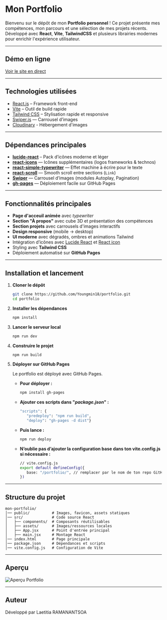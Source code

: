 # Mon Portfolio

Bienvenu sur le dépôt de mon **Portfolio personnel** !
Ce projet présente mes compétences, mon parcours et une sélection de mes projets récents.
Développé avec **React**, **Vite**, **TailwindCSS** et plusieurs librairies modernes pour enrichir l'expérience utilisateur.

---

## Démo en ligne
[Voir le site en direct](https://Youngmin18.github.io/portfolio)

---

## Technologies utilisées

- [React.js](https://react.dev/) – Framework front-end
- [Vite](https://vitejs.dev/) – Outil de build rapide  
- [Tailwind CSS](https://tailwindcss.com/) – Stylisation rapide et responsive
- [Swiper.js](https://swiperjs.com/) — Carrousel d’images
- [Cloudinary](https://cloudinary.com/) - Hébergement d'images

---

## Dépendances principales

- **[lucide-react](https://lucide.dev/)** – Pack d’icônes moderne et léger 
- **[react-icons](https://react-icons.github.io/react-icons/)** — Icônes supplémentaires (logos frameworks & technos)  
- **[react-simple-typewriter](https://www.npmjs.com/package/react-simple-typewriter)** — Effet machine à écrire pour le texte  
- **[react-scroll](https://www.npmjs.com/package/react-scroll)** — Smooth scroll entre sections (`Link`)  
- **[Swiper](https://swiperjs.com/react)** — Carrousel d’images (modules Autoplay, Pagination)  
- **[gh-pages](https://www.npmjs.com/package/gh-pages)** — Déploiement facile sur GitHub Pages  

---

## Fonctionnalités principales

- **Page d'acceuil animée** avec *typewriter*
- **Section "À propos"** avec cube 3D et présentation des compétences
- **Section projets** avec carrousels d'images interactifs
- **Design responsive** (mobile -> desktop)
- **UI moderne** avec dégradés, ombres et animations Tailwind
- Intégration d’icônes avec [Lucide React](https://lucide.dev/) et [React icon](https://www.react-icons.com/)  
- Styling avec **Tailwind CSS**  
- Déploiement automatisé sur **GitHub Pages**  

---

## Installation et lancement

1. **Cloner le dépôt**
   ```bash
   git clone https://github.com/Youngmin18/portfolio.git
   cd portfolio 
   ```
2. **Installer les dépendances**
   ```bash
   npm install
   ```

3. **Lancer le serveur local**
   ```bash
   npm run dev
   ```

4. **Construire le projet**
   ```bash
   npm run build
   ```

5. **Déployer sur GitHub Pages**  

   Le portfolio est déployé avec GitHub Pages.

   - **Pour déployer :** 

      ```bash
      npm install gh-pages
      ```
   - **Ajouter ces scripts dans "*package.json*" :**

      ```bash
      "scripts": {
         "predeploy": "npm run build",
         "deploy": "gh-pages -d dist"}
      ```
   - **Puis lance :**

      ```bash
      npm run deploy
      ```
   - **N’oublie pas d’ajouter la configuration base dans ton vite.config.js si nécessaire :**
      ```bash
      // vite.config.js
      export default defineConfig({
         base: "/portfolio/", // remplacer par le nom de ton repo GitHub
      })

      ```

---

## Structure du projet

```
mon-portfolio/
│── public/          # Images, favicon, assets statiques
│── src/             # Code source React
│   ├── components/  # Composants réutilisables
│   ├── assets/      # Images/ressources locales
│   ├── App.jsx      # Point d'entrée principal
│   ├── main.jsx     # Montage React
│── index.html       # Page principale
│── package.json     # Dépendances et scripts
│── vite.config.js   # Configuration de Vite
``` 

---

## Aperçu

![Aperçu Portfolio](https://res.cloudinary.com/daesjxlug/image/upload/v1759430742/portfolio_frqbhc.jpg)

---

## Auteur 

Développé par Laetitia RAMANANTSOA